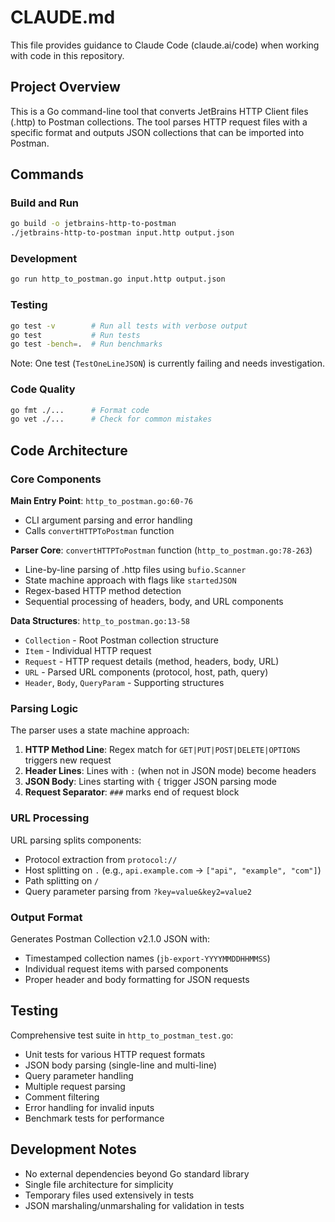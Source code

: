 # CLAUDE.md

This file provides guidance to Claude Code (claude.ai/code) when working with code in this repository.

## Project Overview

This is a Go command-line tool that converts JetBrains HTTP Client files (.http) to Postman collections. The tool parses HTTP request files with a specific format and outputs JSON collections that can be imported into Postman.

## Commands

### Build and Run
```bash
go build -o jetbrains-http-to-postman
./jetbrains-http-to-postman input.http output.json
```

### Development
```bash
go run http_to_postman.go input.http output.json
```

### Testing
```bash
go test -v        # Run all tests with verbose output
go test           # Run tests
go test -bench=.  # Run benchmarks
```

Note: One test (`TestOneLineJSON`) is currently failing and needs investigation.

### Code Quality
```bash
go fmt ./...      # Format code
go vet ./...      # Check for common mistakes
```

## Code Architecture

### Core Components

**Main Entry Point**: `http_to_postman.go:60-76`
- CLI argument parsing and error handling
- Calls `convertHTTPToPostman` function

**Parser Core**: `convertHTTPToPostman` function (`http_to_postman.go:78-263`)
- Line-by-line parsing of .http files using `bufio.Scanner`
- State machine approach with flags like `startedJSON`
- Regex-based HTTP method detection
- Sequential processing of headers, body, and URL components

**Data Structures**: `http_to_postman.go:13-58`
- `Collection` - Root Postman collection structure
- `Item` - Individual HTTP request
- `Request` - HTTP request details (method, headers, body, URL)
- `URL` - Parsed URL components (protocol, host, path, query)
- `Header`, `Body`, `QueryParam` - Supporting structures

### Parsing Logic

The parser uses a state machine approach:

1. **HTTP Method Line**: Regex match for `GET|PUT|POST|DELETE|OPTIONS` triggers new request
2. **Header Lines**: Lines with `:` (when not in JSON mode) become headers
3. **JSON Body**: Lines starting with `{` trigger JSON parsing mode
4. **Request Separator**: `###` marks end of request block

### URL Processing

URL parsing splits components:
- Protocol extraction from `protocol://` 
- Host splitting on `.` (e.g., `api.example.com` → `["api", "example", "com"]`)
- Path splitting on `/`
- Query parameter parsing from `?key=value&key2=value2`

### Output Format

Generates Postman Collection v2.1.0 JSON with:
- Timestamped collection names (`jb-export-YYYYMMDDHHMMSS`)
- Individual request items with parsed components
- Proper header and body formatting for JSON requests

## Testing

Comprehensive test suite in `http_to_postman_test.go`:
- Unit tests for various HTTP request formats
- JSON body parsing (single-line and multi-line)
- Query parameter handling
- Multiple request parsing
- Comment filtering
- Error handling for invalid inputs
- Benchmark tests for performance

## Development Notes

- No external dependencies beyond Go standard library
- Single file architecture for simplicity
- Temporary files used extensively in tests
- JSON marshaling/unmarshaling for validation in tests